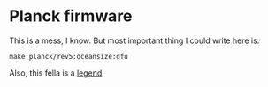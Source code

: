 # Planck firmware

This is a mess, I know. But most important thing I could write here is:

```
make planck/rev5:oceansize:dfu
```

Also, this fella is a [legend](http://smittey.co.uk/the-planck-key-theory/).
